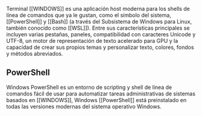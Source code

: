 Terminal [[WINDOWS]] es una aplicación host moderna para los shells de línea de comandos que ya le gustan, como el símbolo del sistema, [[PowerShell]] y [[Bash]] (a través del Subsistema de Windows para Linux, también conocido como [[WSL]]). Entre sus características principales se incluyen varias pestañas, paneles, compatibilidad con caracteres Unicode y UTF-8, un motor de representación de texto acelerado para GPU y la capacidad de crear sus propios temas y personalizar texto, colores, fondos y métodos abreviados.
## PowerShell

Windows PowerShell es un entorno de scripting y shell de línea de comandos fácil de usar para automatizar tareas administrativas de sistemas basados en [[WINDOWS]], Windows [[PowerShell]] está preinstalado en todas las versiones modernas del sistema operativo Windows.

